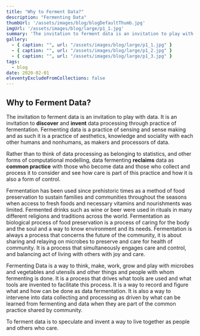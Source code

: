 ```yaml
---
title: "Why to Ferment Data?"
description: "Fermenting Data"
thumbUrl: '/assets/images/blog/blogDefaultThumb.jpg'
imgUrl: '/assets/images/blog/large/p1_1.jpg'
summary: 'The invitation to ferment data is an invitation to play with data. It is an invitation to discover and invent data processing through practice of fermentation. Fermenting data is a practice of sensing and sense making and as such it is a practice of aesthetics, knowledge and sociality with each other humans and nonhumans, as makers and processors of data.'
gallery:
  - { caption: "", url: "/assets/images/blog/large/p1_1.jpg" }
  - { caption: "", url: "/assets/images/blog/large/p1_2.jpg" }
  - { caption: "", url: "/assets/images/blog/large/p1_3.jpg" }
tags:
  - blog
date: 2020-02-01
eleventyExcludeFromCollections: false
---
```



## Why to Ferment Data?

The invitation to ferment data is an invitation to play with data. It is an invitation to **discover** and **invent** data processing through practice of fermentation. Fermenting data is a practice of sensing and sense making and as such it is a practice of aesthetics, knowledge and sociality with each other humans and nonhumans, as makers and processors of data.  

Rather than to think of data processing as belonging to statistics, and other forms of computational modelling, data fermenting **reclaims** data as **common practice** with those who become data and those who collect and process it to consider and see how care is part of this practice and how it is also a form of control.

Fermentation has been used since prehistoric times as a method of food preservation to sustain families and communities throughout the seasons when access to fresh foods and necessary vitamins and nourishments was limited. Fermented drinks such as wine or beer were used in rituals in many different religions and traditions across the world. Fermentation as biological process of food preservation is a process of caring for the body and the soul and a way to know environment and its needs. Fermentation is always a process that concerns the future of the community, it is about sharing and relaying on microbes to preserve and care for health of community. It is a process that simultaneously engages care and control, and balancing act of living with others with joy and care. 

Fermenting Data is a way to think, make, work, grow and play with microbes and vegetables and utensils and other things and people with whom fermenting is done. It is a process that drives what tools are used and what tools are invented to facilitate this process. It is a way to record and figure what and how can be done as data fermentation. It is also a way to intervene into data collecting and processing as driven by what can be learned from fermenting and data when they are part of the common practice shared by community. 

To ferment data is to speculate and invent a way to live together as people and others who care. 